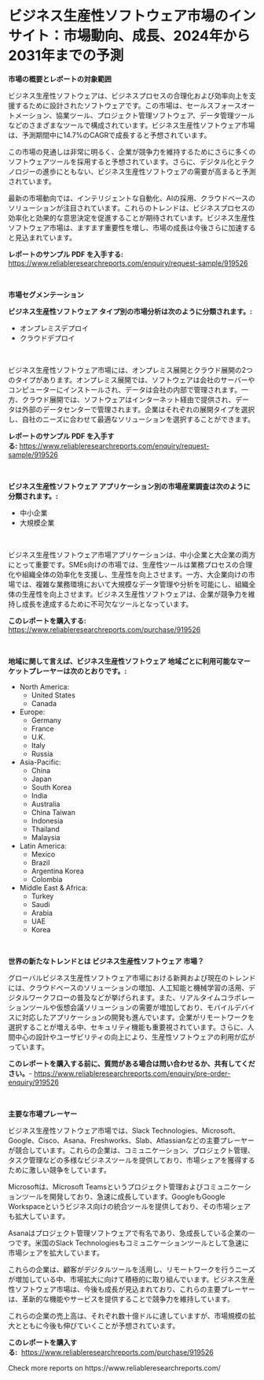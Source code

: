 <p><h1>ビジネス生産性ソフトウェア市場のインサイト：市場動向、成長、2024年から2031年までの予測</h1></p><p><strong>市場の概要とレポートの対象範囲</strong></p>
<p><p>ビジネス生産性ソフトウェアは、ビジネスプロセスの合理化および効率向上を支援するために設計されたソフトウェアです。この市場は、セールスフォースオートメーション、協業ツール、プロジェクト管理ソフトウェア、データ管理ツールなどのさまざまなツールで構成されています。ビジネス生産性ソフトウェア市場は、予測期間中に14.7%のCAGRで成長すると予想されています。</p><p>この市場の見通しは非常に明るく、企業が競争力を維持するためにさらに多くのソフトウェアツールを採用すると予想されています。さらに、デジタル化とテクノロジーの進歩にともない、ビジネス生産性ソフトウェアの需要が高まると予測されています。</p><p>最新の市場動向では、インテリジェントな自動化、AIの採用、クラウドベースのソリューションが注目されています。これらのトレンドは、ビジネスプロセスの効率化と効果的な意思決定を促進することが期待されています。ビジネス生産性ソフトウェア市場は、ますます重要性を増し、市場の成長は今後さらに加速すると見込まれています。</p></p>
<p><strong>レポートのサンプル PDF を入手する:</strong> <a href="https://www.reliableresearchreports.com/enquiry/request-sample/919526">https://www.reliableresearchreports.com/enquiry/request-sample/919526</a></p>
<p>&nbsp;</p>
<p><strong>市場セグメンテーション</strong></p>
<p><strong>ビジネス生産性ソフトウェア タイプ別の市場分析は次のように分類されます。:</strong></p>
<p><ul><li>オンプレミスデプロイ</li><li>クラウドデプロイ</li></ul></p>
<p>&nbsp;</p>
<p><p>ビジネス生産性ソフトウェア市場には、オンプレミス展開とクラウド展開の2つのタイプがあります。オンプレミス展開では、ソフトウェアは会社のサーバーやコンピューターにインストールされ、データは会社の内部で管理されます。一方、クラウド展開では、ソフトウェアはインターネット経由で提供され、データは外部のデータセンターで管理されます。企業はそれぞれの展開タイプを選択し、自社のニーズに合わせて最適なソリューションを選択することができます。</p></p>
<p><strong>レポートのサンプル PDF を入手する:</strong>&nbsp;<a href="https://www.reliableresearchreports.com/enquiry/request-sample/919526">https://www.reliableresearchreports.com/enquiry/request-sample/919526</a></p>
<p>&nbsp;</p>
<p><strong> ビジネス生産性ソフトウェア アプリケーション別の市場産業調査は次のように分類されます。:</strong></p>
<p><ul><li>中小企業</li><li>大規模企業</li></ul></p>
<p>&nbsp;</p>
<p><p>ビジネス生産性ソフトウェア市場アプリケーションは、中小企業と大企業の両方にとって重要です。SMEs向けの市場では、生産性ツールは業務プロセスの合理化や組織全体の効率化を支援し、生産性を向上させます。一方、大企業向けの市場では、複雑な業務環境において大規模なデータ管理や分析を可能にし、組織全体の生産性を向上させます。ビジネス生産性ソフトウェアは、企業が競争力を維持し成長を達成するために不可欠なツールとなっています。</p></p>
<p><strong>このレポートを購入する:</strong>&nbsp; <a href="https://www.reliableresearchreports.com/purchase/919526">https://www.reliableresearchreports.com/purchase/919526</a></p>
<p>&nbsp;</p>
<p><strong>地域に関して言えば、ビジネス生産性ソフトウェア 地域ごとに利用可能なマーケットプレーヤーは次のとおりです。:</strong></p>
<p><ul>
    <li>
        North America:
        <ul>
            <li>United States</li>
            <li>Canada</li>
        </ul>
    </li>
    <li>
        Europe:
        <ul>
            <li>Germany</li>
            <li>France</li>
            <li>U.K.</li>
            <li>Italy</li>
            <li>Russia</li>
        </ul>
    </li>
    <li>
        Asia-Pacific:
        <ul>
            <li>China</li>
            <li>Japan</li>
            <li>South Korea</li>
            <li>India</li>
            <li>Australia</li>
            <li>China Taiwan</li>
            <li>Indonesia</li>
            <li>Thailand</li>
            <li>Malaysia</li>
        </ul>
    </li>
    <li>
        Latin America:
        <ul>
            <li>Mexico</li>
            <li>Brazil</li>
            <li>Argentina Korea</li>
            <li>Colombia</li>
        </ul>
    </li>
    <li>
        Middle East & Africa:
        <ul>
            <li>Turkey</li>
            <li>Saudi</li>
            <li>Arabia</li>
            <li>UAE</li>
            <li>Korea</li>
        </ul>
    </li>
    </ul></p>
<p>&nbsp;</p>
<p><strong>世界の新たなトレンドとは ビジネス生産性ソフトウェア 市場？</strong></p>
<p><p>グローバルビジネス生産性ソフトウェア市場における新興および現在のトレンドには、クラウドベースのソリューションの増加、人工知能と機械学習の活用、デジタルワークフローの普及などが挙げられます。また、リアルタイムコラボレーションツールや仮想会議ソリューションの需要が増加しており、モバイルデバイスに対応したアプリケーションの開発も進んでいます。企業がリモートワークを選択することが増える中、セキュリティ機能も重要視されています。さらに、人間中心の設計やユーザビリティの向上により、生産性ソフトウェアの利用が広がっています。</p></p>
<p><strong>このレポートを購入する前に、質問がある場合は問い合わせるか、共有してください。</strong>- <a href="https://www.reliableresearchreports.com/enquiry/pre-order-enquiry/919526">https://www.reliableresearchreports.com/enquiry/pre-order-enquiry/919526</a></p>
<p>&nbsp;</p>
<p><strong>主要な市場プレーヤー</strong></p>
<p><p>ビジネス生産性ソフトウェア市場では、Slack Technologies、Microsoft、Google、Cisco、Asana、Freshworks、Slab、Atlassianなどの主要プレーヤーが競合しています。これらの企業は、コミュニケーション、プロジェクト管理、タスク管理などの多様なビジネスツールを提供しており、市場シェアを獲得するために激しい競争をしています。</p><p>Microsoftは、Microsoft Teamsというプロジェクト管理およびコミュニケーションツールを開発しており、急速に成長しています。GoogleもGoogle Workspaceというビジネス向けの統合ツールを提供しており、その市場シェアも拡大しています。</p><p>Asanaはプロジェクト管理ソフトウェアで有名であり、急成長している企業の一つです。米国のSlack Technologiesもコミュニケーションツールとして急速に市場シェアを拡大しています。</p><p>これらの企業は、顧客がデジタルツールを活用し、リモートワークを行うニーズが増加している中、市場拡大に向けて積極的に取り組んでいます。ビジネス生産性ソフトウェア市場は、今後も成長が見込まれており、これらの主要プレーヤーは、革新的な機能やサービスを提供することで競争力を維持しています。</p><p>これらの企業の売上高は、それぞれ数十億ドルに達していますが、市場規模の拡大とともに今後も伸びていくことが予想されています。</p></p>
<p><strong>このレポートを購入する:</strong>&nbsp;&nbsp;<a href="https://www.reliableresearchreports.com/purchase/919526">https://www.reliableresearchreports.com/purchase/919526</a></p>
<p>Check more reports on https://www.reliableresearchreports.com/</p>